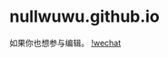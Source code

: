 # nullwuwu.github.io

如果你也想参与编辑。
[!wechat](https://www.notion.so/minjiecao/Blog-6e2a74a6ee66469c87b62481953a00d4#6fbd504b76824c9dbe3b4aedbba2b3d0)
